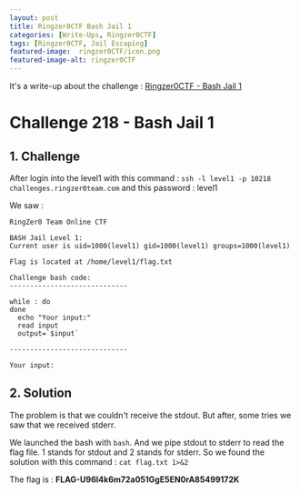 ```yaml
---
layout: post
title: Ringzer0CTF Bash Jail 1
categories: [Write-Ups, Ringzer0CTF]
tags: [Ringzer0CTF, Jail Escaping]
featured-image:  ringzer0CTF/icon.png
featured-image-alt: ringzer0CTF
---
```


It's a write-up about the challenge : [Ringzer0CTF - Bash Jail 1](https://ringzer0ctf.com/challenges/218)

# Challenge 218 - Bash Jail 1

## 1. Challenge

After login into the level1 with this command : 
`ssh -l level1 -p 10218 challenges.ringzer0team.com`
and this password : level1

We saw : 

```
RingZer0 Team Online CTF

BASH Jail Level 1:
Current user is uid=1000(level1) gid=1000(level1) groups=1000(level1)

Flag is located at /home/level1/flag.txt

Challenge bash code:
-----------------------------

while : do
done
  echo "Your input:" 
  read input 
  output=`$input`

-----------------------------

Your input:
```

## 2. Solution

The problem is that we couldn't receive the stdout. 
But after, some tries we saw that we received stderr.

We launched the bash with `bash`. 
And we pipe stdout to stderr to read the flag file. 
1 stands for stdout and 2 stands for stderr. 
So we found the solution with this command : `cat flag.txt 1>&2`

The flag is : **FLAG-U96l4k6m72a051GgE5EN0rA85499172K**
